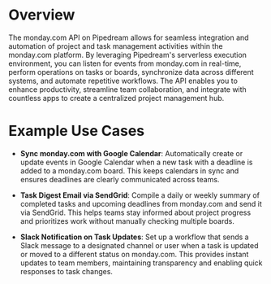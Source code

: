 # Overview

The monday.com API on Pipedream allows for seamless integration and automation of project and task management activities within the monday.com platform. By leveraging Pipedream's serverless execution environment, you can listen for events from monday.com in real-time, perform operations on tasks or boards, synchronize data across different systems, and automate repetitive workflows. The API enables you to enhance productivity, streamline team collaboration, and integrate with countless apps to create a centralized project management hub.

# Example Use Cases

- **Sync monday.com with Google Calendar**: Automatically create or update events in Google Calendar when a new task with a deadline is added to a monday.com board. This keeps calendars in sync and ensures deadlines are clearly communicated across teams.

- **Task Digest Email via SendGrid**: Compile a daily or weekly summary of completed tasks and upcoming deadlines from monday.com and send it via SendGrid. This helps teams stay informed about project progress and prioritizes work without manually checking multiple boards.

- **Slack Notification on Task Updates**: Set up a workflow that sends a Slack message to a designated channel or user when a task is updated or moved to a different status on monday.com. This provides instant updates to team members, maintaining transparency and enabling quick responses to task changes.
